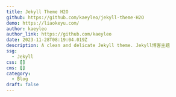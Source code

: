 ```yaml
---
title: Jekyll Theme H2O
github: https://github.com/kaeyleo/jekyll-theme-H2O
demo: https://liaokeyu.com/
author: kaeyleo
author_link: https://github.com/kaeyleo
date: 2023-11-28T08:19:04.019Z
description: A clean and delicate Jekyll theme. Jekyll博客主题
ssg:
  - Jekyll
css: []
cms: []
category:
  - Blog
draft: false
---
```

